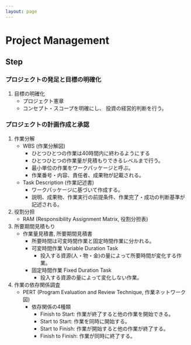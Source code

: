 ```yaml
---
layout: page
---
```


# Project Management

## Step

### プロジェクトの発足と目標の明確化

1. 目標の明確化
    * プロジェクト憲章
    * コンセプト・スコープを明確にし、 投資の経営的判断を行う。

### プロジェクトの計画作成と承認

1. 作業分解
    * WBS (作業分解図)
        * ひとつひとつの作業は40時間内に終わるようにする
        * ひとつひとつの作業量が見積もりできるレベルまで行う。
        * 最小単位の作業をワークパッケージと呼ぶ。
        * 作業番号・内容、責任者、成果物が記載される。
    * Task Description (作業記述書)
        * ワークパッケージに基づいて作成する。
        * 説明、成果物、作業実行の前提条件、作業完了・成功の判断基準が記述される。
1. 役割分担
    * RAM (Responsibility Assignment Matrix, 役割分担表)
1. 所要期間見積もり
    * 作業量見積書, 所要期間見積書
        * 所要時間は可変時間作業と固定時間作業に分かれる。
        * 可変時間作業 Variable Duration Task
            * 投入する資源(人・物・金)の量によって所要時間が変化する作業。
        * 固定時間作業 Fixed Duration Task
            * 投入する資源の量によって変化しない作業。
1. 作業の依存関係調査
    * PERT (Program Evaluation and Review Technique, 作業ネットワーク図)
        * 依存関係の4種類
            * Finish to Start: 作業が終了すると他の作業を開始できる。
            * Start to Start: 作業を同時に開始する。
            * Start to Finish: 作業が開始すると他の作業が終了する。
            * Finish to Finish: 作業が同時に終了する。

